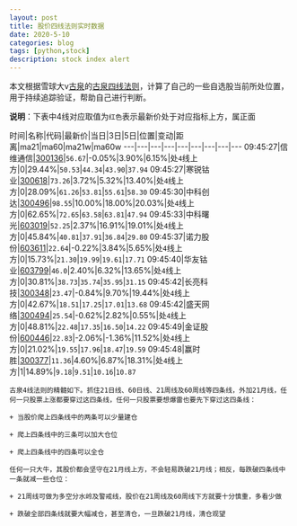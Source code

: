 ```yaml
---
layout: post
title: 股价四线法则实时数据
date: 2020-5-10
categories: blog
tags: [python,stock]
description: stock index alert
---
```



本文根据雪球大v[古泉](https://xueqiu.com/u/7148646888)的[古泉四线法则](https://xueqiu.com/7148646888/130498192)，计算了自己的一些自选股当前所处位置，用于持续追踪验证，帮助自己进行判断。

**说明**：下表中4线对应取值为`红色`表示最新价处于对应指标上方，属正面

时间|名称|代码|最新价|当日|3日|5日|位置|变动|距离|ma21|ma60|ma21w|ma60w
---|---|---|---|---|---|---|---|---
09:45:27|信维通信|[300136](https://xueqiu.com/S/SZ300136)|`56.67`|-0.05%|3.90%|6.15%|处`4`线上方|0|29.44%|`50.53`|`44.34`|`43.90`|`37.94`
09:45:27|寒锐钴业|[300618](https://xueqiu.com/S/SZ300618)|`73.26`|3.72%|5.32%|13.40%|处`4`线上方|0|28.09%|`61.26`|`53.81`|`55.61`|`58.30`
09:45:30|中科创达|[300496](https://xueqiu.com/S/SZ300496)|`98.55`|10.00%|18.00%|20.03%|处`4`线上方|0|62.65%|`72.65`|`63.58`|`63.81`|`47.94`
09:45:33|中科曙光|[603019](https://xueqiu.com/S/SH603019)|`52.25`|2.37%|16.91%|19.01%|处`4`线上方|0|45.84%|`40.81`|`37.91`|`36.84`|`29.80`
09:45:37|诺力股份|[603611](https://xueqiu.com/S/SH603611)|`22.64`|-0.22%|3.84%|5.65%|处`4`线上方|0|15.73%|`21.30`|`19.99`|`19.61`|`17.71`
09:45:40|华友钴业|[603799](https://xueqiu.com/S/SH603799)|`46.0`|2.40%|6.32%|13.65%|处`4`线上方|0|30.81%|`38.73`|`35.74`|`35.95`|`31.15`
09:45:42|长亮科技|[300348](https://xueqiu.com/S/SZ300348)|`23.47`|-0.84%|9.70%|19.44%|处`4`线上方|0|42.67%|`18.51`|`17.25`|`17.01`|`13.68`
09:45:42|盛天网络|[300494](https://xueqiu.com/S/SZ300494)|`25.54`|-0.62%|2.82%|0.55%|处`4`线上方|0|48.81%|`22.48`|`17.35`|`16.50`|`14.22`
09:45:49|金证股份|[600446](https://xueqiu.com/S/SH600446)|`22.83`|-2.06%|-1.36%|11.52%|处`4`线上方|0|21.02%|`19.55`|`17.96`|`18.47`|`19.59`
09:45:48|赢时胜|[300377](https://xueqiu.com/S/SZ300377)|`11.36`|4.60%|6.87%|18.31%|处`4`线上方|1|14.89%|`9.18`|`9.51`|`10.16`|`10.87`

```
古泉4线法则的精髓如下。抓住21日线、60日线、21周线及60周线等四条线，外加21月线，任何一只股票上涨都要穿过这四条线，任何一只股票要想爆雷也要先下穿过这四条线：

+ 当股价爬上四条线中的两条可以少量建仓

+ 爬上四条线中的三条可以加大仓位

+ 爬上四条线中的四条可以全仓

任何一只大牛，其股价都会坚守在21月线上方，不会轻易跌破21月线；相反，每跌破四条线中一条就减一些仓位：

+ 21周线可做为多空分水岭及警戒线，股价在21周线及60周线下方就要十分慎重，多看少做

+ 跌破全部四条线就要大幅减仓，甚至清仓，一旦跌破21月线，清仓观望
```